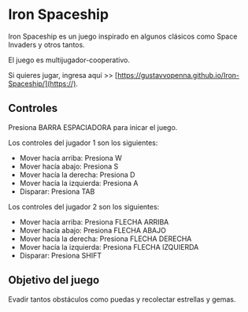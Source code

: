 # Iron Spaceship

Iron Spaceship es un juego inspirado en algunos clásicos como Space Invaders y otros tantos.

El juego es multijugador-cooperativo.

Si quieres jugar, ingresa aquí >> [https://gustavvopenna.github.io/Iron-Spaceship/](https://).

## Controles

Presiona BARRA ESPACIADORA para inicar el juego.

Los controles del jugador 1 son los siguientes:
* Mover hacía arriba: Presiona W
* Mover hacía abajo: Presiona S
* Mover hacía la derecha: Presiona D
* Mover hacía la izquierda: Presiona A
* Disparar: Presiona TAB

Los controles del jugador 2 son los siguientes:
* Mover hacía arriba: Presiona FLECHA ARRIBA
* Mover hacía abajo: Presiona FLECHA ABAJO
* Mover hacía la derecha: Presiona FLECHA DERECHA
* Mover hacía la izquierda: Presiona FLECHA IZQUIERDA
* Disparar: Presiona SHIFT

## Objetivo del juego

Evadir tantos obstáculos como puedas y recolectar estrellas y gemas. 
